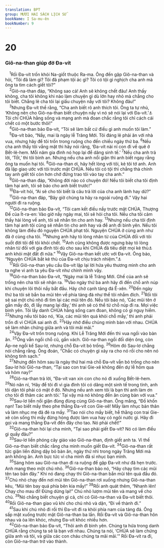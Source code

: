 ```yaml
---
translation: BPT
group: MƯƠI HAI SÁCH LỊCH SỬ
bookName: I Sa-mu-ên 
bookNumber: 9
---
```


<div class="title"><h1>20</h1><h3>Giô-na-than giúp đỡ Đa-vít</h3></div>
<span class="verse 1sa_20_1"> <sup>1</sup>Rồi Đa-vít trốn khỏi Na-giốt thuộc Ra-ma. Ông đến gặp Giô-na-than và hỏi, “Tôi đã làm gì? Tôi đã phạm tội ác gì? Tôi có tội gì nghịch cha anh mà ông ta tìm cách giết tôi?”<br/></span>
<span class="verse 1sa_20_2"> <sup>2</sup>Giô-na-than đáp, “Không sao cả! Anh sẽ không chết đâu! Anh thấy không, cha tôi không khi nào làm chuyện gì dù lớn hay nhỏ mà chẳng cho tôi biết. Chẳng lẽ cha tôi lại giấu chuyện nầy với tôi? Không đâu!”<br/></span>
<span class="verse 1sa_20_3"> <sup>3</sup>Nhưng Đa-vít thề rằng, “Cha anh biết rõ anh thích tôi. Ông ta tự nhủ, ‘Không nên cho Giô-na-than biết chuyện nầy vì nó sẽ nói lại với Đa-vít.’<a data-toggle="tooltip" data-placement="bottom" title="Câu nầy trích trong bản cổ Hi-lạp. Bản tiêu chuẩn Hê-bơ-rơ ghi “nó sẽ tức giận.”">⚓</a> Tôi chỉ CHÚA hằng sống và mạng anh mà đoan chắc rằng tôi chỉ cách cái chết có một bước thôi!”<br/></span>
<span class="verse 1sa_20_4"> <sup>4</sup>Giô-na-than bảo Đa-vít, “Tôi sẽ làm bất cứ điều gì anh muốn tôi làm.”<br/></span>
<span class="verse 1sa_20_5"> <sup>5</sup>Đa-vít bảo, “Nầy, mai là ngày lễ Trăng Mới. Tôi đáng lẽ phải ăn với nhà vua, nhưng hãy để tôi trốn trong ruộng cho đến chiều ngày thứ ba.</span>
<span class="verse 1sa_20_6"><sup>6</sup>Nếu cha anh thấy tôi vắng mặt thì hãy nói rằng, ‘Đa-vít nài nỉ con đi về quê ở Bết-lê-hem. Mỗi năm gia đình nó họp lại để dâng sinh tế.’</span>
<span class="verse 1sa_20_7"><sup>7</sup>Nếu cha anh trả lời, ‘Tốt,’ thì tôi bình an. Nhưng nếu cha anh nổi giận thì anh biết ngay rằng ông ta muốn hại tôi.</span>
<span class="verse 1sa_20_8"><sup>8</sup>Giô-na-than ơi, hãy hết lòng với tôi, kẻ tôi tớ anh. Anh đã lập giao ước với tôi trước mặt CHÚA. Nếu tôi có tội thì chẳng thà chính tay anh giết tôi còn hơn chớ đừng trao tôi vào tay cha anh.”<br/></span>
<span class="verse 1sa_20_9"> <sup>9</sup>Giô-na-than đáp, “Không đời nào có chuyện đó! Nếu tôi biết cha tôi định tâm hại anh, tôi sẽ báo cho anh biết trước!”<br/></span>
<span class="verse 1sa_20_10"> <sup>10</sup>Đa-vít hỏi, “Ai sẽ cho tôi biết là câu trả lời của cha anh lành hay dữ?”<br/></span>
<span class="verse 1sa_20_11"> <sup>11</sup>Giô-na-than đáp, “Bây giờ chúng ta hãy ra ngoài ruộng đi.” Vậy hai người đi ra ruộng.<br/></span>
<span class="verse 1sa_20_12"> <sup>12</sup>Giô-na-than bảo Đa-vít, “Tôi cam kết điều nầy trước mặt CHÚA, Thượng Đế của Ít-ra-en: Vào giờ nầy ngày mai, tôi sẽ hỏi cha tôi. Nếu cha tôi cảm thấy hài lòng về anh, tôi sẽ nhắn tin cho anh hay.</span>
<span class="verse 1sa_20_13"><sup>13</sup>Nhưng nếu cha tôi định tâm hại anh tôi cũng sẽ nhắn tin cho anh hay và để anh đi bình yên. Nếu tôi không làm điều đó nguyện CHÚA phạt tôi. Nguyện CHÚA ở cùng anh như đã ở cùng cha tôi.</span>
<span class="verse 1sa_20_14"><sup>14</sup>Nhưng anh hãy tỏ lòng nhân từ của CHÚA đối với tôi suốt đời tôi để tôi khỏi chết.</span>
<span class="verse 1sa_20_15"><sup>15</sup>Anh cũng không được ngưng bày tỏ lòng nhân từ đối với gia đình tôi dù cho sau khi CHÚA đã tiêu diệt mọi kẻ thù<a data-toggle="tooltip" data-placement="bottom" title="Hay “dòng dõi.”">⚓</a> anh khỏi mặt đất đi nữa.”</span>
<span class="verse 1sa_20_16"><sup>16</sup>Vậy Giô-na-than kết ước với Đa-vít. Ông bảo, “Nguyện CHÚA bắt kẻ thù của Đa-vít chịu trách nhiệm.”<a data-toggle="tooltip" data-placement="bottom" title="Bản Hê-bơ-rơ ở đây không rõ nghĩa. Nhiều bản dịch khác nhau. Có thể dịch “Ông ta xin Chúa giúp họ thực hiện giao ước.”">⚓</a><br/></span>
<span class="verse 1sa_20_17"> <sup>17</sup>Rồi Giô-na-than yêu cầu Đa-vít lặp lại lời hứa yêu thương mình cho anh ta nghe vì anh ta yêu Đa-vít như chính mình vậy.<br/></span>
<span class="verse 1sa_20_18"> <sup>18</sup>Giô-na-than bảo Đa-vít, “Ngày mai là lễ Trăng Mới. Ghế của anh sẽ trống nên cha tôi sẽ nhận ra.</span>
<span class="verse 1sa_20_19"><sup>19</sup>Vào ngày thứ ba anh hãy đi đến chỗ anh núp khi chuyện lôi thôi nầy bắt đầu. Hãy chờ cạnh tảng đá Ê-xên.</span>
<span class="verse 1sa_20_20"><sup>20</sup>Đến ngày thứ ba tôi sẽ bắn ba mũi tên về phía tảng đá như thể tôi nhắm đích.</span>
<span class="verse 1sa_20_21"><sup>21</sup>Rồi tôi sẽ sai một chú nhỏ đi tìm lại các mũi tên đó. Nếu tôi bảo nó, ‘Các mũi tên ở gần mầy đó, đi lấy mang lại đây,’ thì anh sẽ có thể từ chỗ núp đi ra. Mọi việc bình yên. Tôi lấy danh CHÚA hằng sống cam đoan, không có gì nguy hiểm.</span>
<span class="verse 1sa_20_22"><sup>22</sup>Nhưng nếu tôi bảo nó, ‘Kìa, các mũi tên quá khỏi chỗ mầy,’ thì anh phải trốn đi vì CHÚA sai anh đi.</span>
<span class="verse 1sa_20_23"><sup>23</sup>Hãy nhớ điều chúng mình bàn với nhau. CHÚA sẽ làm nhân chứng giữa anh và tôi mãi mãi.”<br/></span>
<span class="verse 1sa_20_24"> <sup>24</sup>Vậy Đa-vít trốn trong ruộng. Khi Lễ Trăng Mới đến thì vua ngồi vào bàn ăn.</span>
<span class="verse 1sa_20_25"><sup>25</sup>Ông vẫn ngồi chỗ cũ, gần vách. Giô-na-than ngồi đối diện ông, còn Áp-ne ngồi kế Sau-lơ, nhưng chỗ Đa-vít bỏ trống.</span>
<span class="verse 1sa_20_26"><sup>26</sup>Hôm đó Sau-lơ chẳng nói chẳng rằng. Ông đoán, “Chắc có chuyện gì xảy ra cho nó rồi cho nên nó không tinh sạch.”<br/></span>
<span class="verse 1sa_20_27"> <sup>27</sup>Nhưng đến hôm sau là ngày thứ hai mà chỗ Đa-vít vẫn bỏ trống cho nên Sau-lơ hỏi Giô-na-than, “Tại sao con trai Gie-xê không đến dự lễ hôm qua và hôm nay?”<br/></span>
<span class="verse 1sa_20_28"> <sup>28</sup>Giô-na-than trả lời, “Đa-vít van xin con cho nó đi xuống Bết-lê-hem.</span>
<span class="verse 1sa_20_29"><sup>29</sup>Nó năn nỉ, ‘Hãy để tôi đi vì gia đình tôi có dâng một sinh tế trong tỉnh, anh tôi dặn tôi phải có mặt ở đó. Nhưng nếu anh xem tôi là bạn thì anh làm ơn cho tôi đi thăm các anh tôi.’ Tại vậy mà nó không đến ăn cùng bàn với vua.”<br/></span>
<span class="verse 1sa_20_30"> <sup>30</sup>Sau-lơ liền nổi giận đùng đùng cùng Giô-na-than. Ông mắng, “Đồ khốn nạn! Tao biết mầy theo phe thằng Đa-vít con Gie-xê! Mầy làm nhục bản thân và làm nhục mẹ đã đẻ ra mầy.</span>
<span class="verse 1sa_20_31"><sup>31</sup>Tao nói cho mầy biết, hễ thằng con trai Gie-xê còn sống thì mầy đừng hòng được làm vua hay có ngôi nước gì. Hãy đi gọi và mang thằng Đa-vít đến đây cho tao. Nó phải chết!”<br/></span>
<span class="verse 1sa_20_32"> <sup>32</sup>Giô-na-than hỏi lại cha mình, “Tại sao phải giết Đa-vít? Nó có làm điều gì quấy đâu?”<br/></span>
<span class="verse 1sa_20_33"> <sup>33</sup>Sau-lơ liền phóng cây giáo vào Giô-na-than, định giết anh ta. Vì thế Giô-na-than biết chắc rằng cha mình muốn giết Đa-vít.</span>
<span class="verse 1sa_20_34"><sup>34</sup>Giô-na-than rất tức giận liền đứng dậy bỏ bàn ăn, ngày thứ nhì trong ngày Trăng Mới mà anh không ăn. Anh bực tức vì cha mình đã sỉ nhục bạn mình.<br/></span>
<span class="verse 1sa_20_35"> <sup>35</sup>Sáng hôm sau Giô-na-than đi ra ruộng để gặp Đa-vít như đã hẹn trước. Anh mang theo một chú nhỏ.</span>
<span class="verse 1sa_20_36"><sup>36</sup>Giô-na-than bảo nó, “Hãy chạy tìm các mũi tên tao bắn đây.” Khi nó đang chạy thì Giô-na-than bắn mũi tên quá đầu đó.</span>
<span class="verse 1sa_20_37"><sup>37</sup>Chú nhỏ chạy đến nơi mũi tên Giô-na-than rơi xuống nhưng Giô-na-than kêu, “Mũi tên bay quá phía bên kia mầy!”</span>
<span class="verse 1sa_20_38"><sup>38</sup>Rồi anh quát thêm, “Nhanh lên! Chạy cho mau đi! Đừng dừng lại!” Chú nhỏ lượm mũi tên và mang về cho chủ.</span>
<span class="verse 1sa_20_39"><sup>39</sup>Nó chẳng biết chuyện gì cả, chỉ có Giô-na-than và Đa-vít biết thôi.</span>
<span class="verse 1sa_20_40"><sup>40</sup>Rồi Giô-na-than giao vũ khí cho chú nhỏ và dặn, “Đi về thành đi.”<br/></span>
<span class="verse 1sa_20_41"> <sup>41</sup>Sau khi chú nhỏ đi rồi thì Đa-vít đi ra khỏi phía nam của tảng đá. Ông sấp mặt xuống trước mặt Giô-na-than ba lần. Rồi Đa-vít và Giô-na-than hôn nhau và òa lên khóc, nhưng Đa-vít khóc nhiều hơn.<br/></span>
<span class="verse 1sa_20_42"> <sup>42</sup>Giô-na-than bảo Đa-vít, “Thôi anh đi bình yên. Chúng ta hứa trong danh CHÚA rằng chúng ta sẽ là bạn với nhau. Chúng ta nói, ‘CHÚA sẽ làm chứng giữa anh và tôi, và giữa các con cháu chúng ta mãi mãi.’” Rồi Đa-vít ra đi, còn Giô-na-than trở vào thành.<br/></span>
